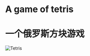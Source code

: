 # A game of tetris
# 一个俄罗斯方块游戏

![Tetris](https://raw.githubusercontent.com/shalldie/mypractice/master/tetris/img/tetris.png)